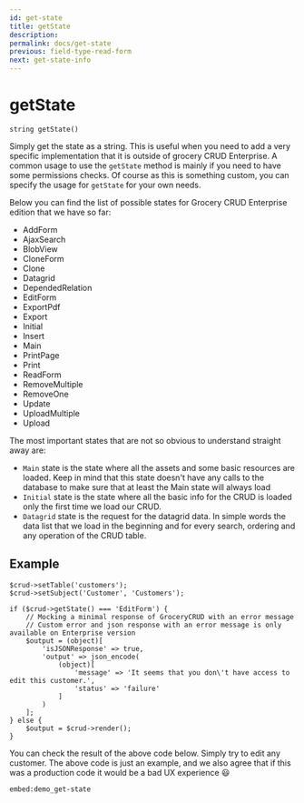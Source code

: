 ```yaml
---
id: get-state
title: getState
description: 
permalink: docs/get-state
previous: field-type-read-form
next: get-state-info
---
```


# getState


<pre><code class="language-php">string getState()</code></pre>
Simply get the state as a string. This is useful when you need to add a very specific implementation that it is outside of grocery CRUD Enterprise. A common usage to use the <code>getState</code> method is mainly if you need to have some permissions checks. Of course as this is something custom, you can specify the usage for <code>getState</code> for your own needs.

Below you can find the list of possible states for Grocery CRUD Enterprise edition that we have so far:

- AddForm
- AjaxSearch
- BlobView
- CloneForm
- Clone
- Datagrid
- DependedRelation
- EditForm
- ExportPdf
- Export
- Initial
- Insert
- Main
- PrintPage
- Print
- ReadForm
- RemoveMultiple
- RemoveOne
- Update
- UploadMultiple
- Upload

The most important states that are not so obvious to understand straight away are:

- `Main` state is the state where all the assets and some basic resources are loaded.
Keep in mind that this state doesn't have any calls to the database to make sure that at least the Main state 
will always load
- `Initial` state is the state where all the basic info for the CRUD is loaded only the first time we load our CRUD.
- `Datagrid` state is the request for the datagrid data. In simple words the data list that we load in the beginning
and for every search, ordering and any operation of the CRUD table.

## Example
<pre><code class="language-php">$crud->setTable('customers');
$crud->setSubject('Customer', 'Customers');

if ($crud->getState() === 'EditForm') {
    // Mocking a minimal response of GroceryCRUD with an error message
    // Custom error and json response with an error message is only available on Enterprise version
    $output = (object)[
        'isJSONResponse' => true,
        'output' => json_encode(
            (object)[
                'message' => 'It seems that you don\'t have access to edit this customer.',
                'status' => 'failure'
            ]
        )
    ];
} else {
    $output = $crud->render();
}</code></pre>

You can check the result of the above code below. Simply try to edit any customer. The above code is just an example, 
and we also agree that if this was a production code it would be a bad UX experience 😃

`embed:demo_get-state`